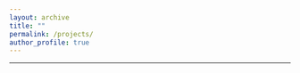 ```yaml
---
layout: archive
title: ""
permalink: /projects/
author_profile: true
---
```



__________________________________________________